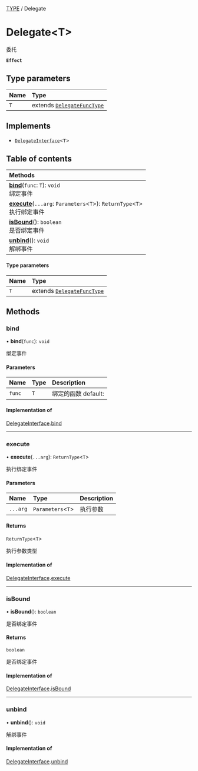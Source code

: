 [TYPE](../groups/Core.TYPE.md) / Delegate

# Delegate<T\> <Badge type="tip" text="Class" /> <Score text="Delegate<T\>" />

委托

**`Effect`**


## Type parameters

| Name | Type |
| :------ | :------ |
| `T` | extends [`DelegateFuncType`](../modules/Core.mw.md#delegatefunctype) |

## Implements

- [`DelegateInterface`](../interfaces/mw.DelegateInterface.md)<`T`\>

## Table of contents

| Methods |
| :-----|
| **[bind](mw.Delegate.md#bind)**(`func`: `T`): `void` <br> 绑定事件|
| **[execute](mw.Delegate.md#execute)**(`...arg`: `Parameters`<`T`\>): `ReturnType`<`T`\> <br> 执行绑定事件|
| **[isBound](mw.Delegate.md#isbound)**(): `boolean` <br> 是否绑定事件|
| **[unbind](mw.Delegate.md#unbind)**(): `void` <br> 解绑事件|

#### Type parameters

| Name | Type |
| :------ | :------ |
| `T` | extends [`DelegateFuncType`](../modules/Core.mw.md#delegatefunctype) |

## Methods

### bind <Score text="bind" /> 

• **bind**(`func`): `void` 

绑定事件


#### Parameters

| Name | Type | Description |
| :------ | :------ | :------ |
| `func` | `T` |  绑定的函数 default: |


#### Implementation of

[DelegateInterface](../interfaces/mw.DelegateInterface.md).[bind](../interfaces/mw.DelegateInterface.md#bind)

___

### execute <Score text="execute" /> 

• **execute**(`...arg`): `ReturnType`<`T`\> 

执行绑定事件


#### Parameters

| Name | Type | Description |
| :------ | :------ | :------ |
| `...arg` | `Parameters`<`T`\> |  执行参数 |

#### Returns

`ReturnType`<`T`\>

执行参数类型

#### Implementation of

[DelegateInterface](../interfaces/mw.DelegateInterface.md).[execute](../interfaces/mw.DelegateInterface.md#execute)

___

### isBound <Score text="isBound" /> 

• **isBound**(): `boolean` 

是否绑定事件


#### Returns

`boolean`

是否绑定事件

#### Implementation of

[DelegateInterface](../interfaces/mw.DelegateInterface.md).[isBound](../interfaces/mw.DelegateInterface.md#isbound)

___

### unbind <Score text="unbind" /> 

• **unbind**(): `void` 

解绑事件



#### Implementation of

[DelegateInterface](../interfaces/mw.DelegateInterface.md).[unbind](../interfaces/mw.DelegateInterface.md#unbind)

